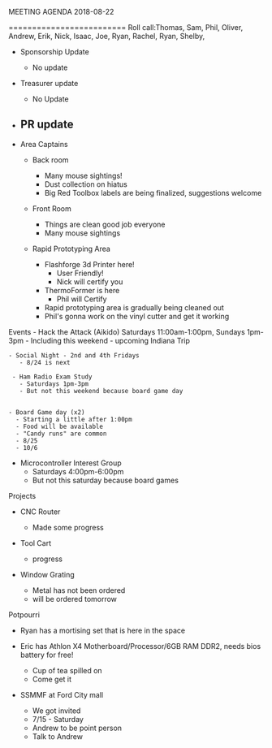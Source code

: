 MEETING AGENDA 2018-08-22

=========================
Roll call:Thomas, Sam, Phil, Oliver, Andrew, Erik, Nick, Isaac, Joe, Ryan, Rachel, Ryan, Shelby,

- Sponsorship Update
  - No update
 

- Treasurer update   
  - No Update

- PR update
  - 

- Area Captains
  - Back room
    - Many mouse sightings!
    - Dust collection on hiatus
    - Big Red Toolbox labels are being finalized, suggestions welcome

  - Front Room
    - Things are clean good job everyone
    - Many mouse sightings

  - Rapid Prototyping Area
    - Flashforge 3d Printer here!
      - User Friendly!
      - Nick will certify you
    - ThermoFormer is here
      - Phil will Certify
    - Rapid prototyping area is gradually being cleaned out
    - Phil's gonna work on the vinyl cutter and get it working

 
Events
    - Hack the Attack (Aikido)  Saturdays 11:00am-1:00pm, Sundays 1pm-3pm
       - Including this weekend
       - upcoming Indiana Trip

    - Social Night - 2nd and 4th Fridays
       - 8/24 is next
   
     - Ham Radio Exam Study
       - Saturdays 1pm-3pm
       - But not this weekend because board game day
   

    - Board Game day (x2)
      - Starting a little after 1:00pm
      - Food will be available
      - "Candy runs" are common
      - 8/25
      - 10/6

   - Microcontroller Interest Group
      - Saturdays 4:00pm-6:00pm
      - But not this saturday because board games


Projects
 
  - CNC Router
    - Made some progress

  - Tool Cart
    - progress

  - Window Grating
    - Metal has not been ordered 
    - will be ordered tomorrow

Potpourri
 - Ryan has a mortising set that is here in the space
 - Eric has Athlon X4 Motherboard/Processor/6GB RAM DDR2, needs bios battery for free!
   - Cup of tea spilled on
   - Come get it

 - SSMMF at Ford City mall
   - We got invited
   - 7/15 - Saturday 
   - Andrew to be point person
   - Talk to Andrew













